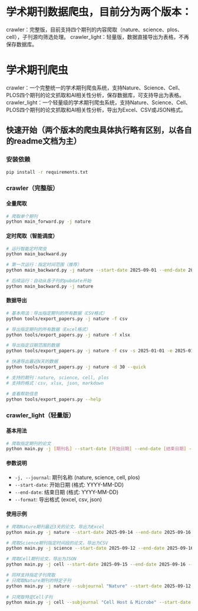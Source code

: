 #  学术期刊数据爬虫，目前分为两个版本：
crawler：完整版，目前支持四个期刊的内容爬取（nature、science、plos、cell），子刊源均筛选处理。
crawler_light：轻量版，数据直接导出为表格，不再保存数据库。

# 学术期刊爬虫
crawler：一个完整统一的学术期刊爬虫系统，支持Nature、Science、Cell、PLOS四个期刊的论文抓取和AI相关性分析，保存数据库，可支持导出为表格。
crawler_light：一个轻量级的学术期刊爬虫系统，支持Nature、Science、Cell、PLOS四个期刊的论文抓取和AI相关性分析，导出为Excel、CSV或JSON格式。

## 快速开始（两个版本的爬虫具体执行略有区别，以各自的readme文档为主）

### 安装依赖
```bash
pip install -r requirements.txt
```
### crawler（完整版）
#### 全量爬取
```bash
# 爬取单个期刊
python main_forward.py -j nature
```

#### 定时爬取（智能调度）
```bash
# 运行智能定时爬虫
python main_backward.py

# 第一次运行：指定时间范围（推荐）
python main_backward.py -j nature --start-date 2025-09-01 --end-date 2025-09-16

# 后续运行：自动从各子刊的pubdate开始
python main_backward.py -j nature
```

#### 数据导出
```bash
# 基本用法：导出指定期刊的所有数据（CSV格式）
python tools/export_papers.py -j nature -f csv

# 导出指定期刊的所有数据（Excel格式）
python tools/export_papers.py -j nature -f xlsx

# 导出指定日期范围的数据
python tools/export_papers.py -j nature -f csv -s 2025-01-01 -e 2025-01-31

# 快速导出最近N天的数据
python tools/export_papers.py -j nature -d 30 --quick

# 支持的期刊：nature, science, cell, plos
# 支持的格式：csv, xlsx, json, markdown

# 查看帮助信息
python tools/export_papers.py --help
```

### crawler_light（轻量版）
#### 基本用法
```bash
# 爬取指定期刊的论文
python main.py -j [期刊名] --start-date [开始日期] --end-date [结束日期] --format [格式]
```

#### 参数说明
- `-j, --journal`: 期刊名称 (nature, science, cell, plos)
- `--start-date`: 开始日期 (格式: YYYY-MM-DD)
- `--end-date`: 结束日期 (格式: YYYY-MM-DD)
- `--format`: 导出格式 (excel, csv, json)

#### 使用示例
```bash
# 爬取Nature期刊最近3天的论文，导出为Excel
python main.py -j nature --start-date 2025-09-14 --end-date 2025-09-16 --format xlsx

# 爬取Science期刊指定时间段的论文，导出为CSV
python main.py -j science --start-date 2025-09-12 --end-date 2025-09-16 --format csv

# 爬取Cell期刊论文，导出为JSON
python main.py -j cell --start-date 2025-09-15 --end-date 2025-09-16 --format json

# 同样支持指定子刊爬取
# 只爬取Nature期刊的特定子刊
python main.py -j nature --subjournal "Nature" --start-date 2025-09-12 --end-date 2025-09-16
  
# 只爬取特定Cell子刊
python main.py -j cell --subjournal "Cell Host & Microbe" --start-date 2025-09-12 --end-date 2025-09-16 --format xlsx
```
